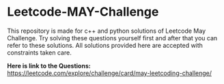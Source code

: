 # Leetcode-MAY-Challenge

This repository is made for c++ and python solutions of Leetcode May Challenge.
Try solving these questions yourself first and after that you can refer to these solutions.
All solutions provided here are accepted with constraints taken care.

**Here is link to the Questions:**
<https://leetcode.com/explore/challenge/card/may-leetcoding-challenge/>
